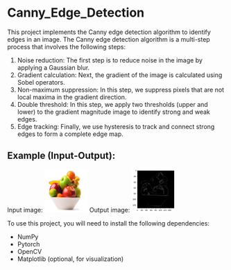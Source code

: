 # Canny_Edge_Detection

This project implements the Canny edge detection algorithm to identify edges in an image. The Canny edge detection algorithm is a multi-step process that involves the following steps:

1. Noise reduction: The first step is to reduce noise in the image by applying a Gaussian blur.
2. Gradient calculation: Next, the gradient of the image is calculated using Sobel operators.
3. Non-maximum suppression: In this step, we suppress pixels that are not local maxima in the gradient direction.
4. Double threshold: In this step, we apply two thresholds (upper and lower) to the gradient magnitude image to identify strong and weak edges.
5. Edge tracking: Finally, we use hysteresis to track and connect strong edges to form a complete edge map.

## Example (Input-Output):
Input image:
<img src="https://github.com/NimaVahdat/Canny_Edge_Detection/blob/main/Images/bowl-of-fruit.jpg" width="100" height="100">
Output image:
<img src="https://github.com/NimaVahdat/Canny_Edge_Detection/blob/main/Images/edges.png" width="100" height="100">

To use this project, you will need to install the following dependencies:

- NumPy
- Pytorch
- OpenCV
- Matplotlib (optional, for visualization)
